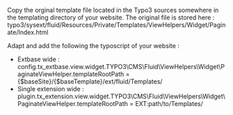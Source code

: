 Copy the orginal template file located in the Typo3 sources somewhere in the templating directory of your website.
The original file is stored here : typo3/sysext/fluid/Resources/Private/Templates/ViewHelpers/Widget/Paginate/Index.html

Adapt and add the following the typoscript of your website : 
- Extbase wide : config.tx_extbase.view.widget.TYPO3\CMS\Fluid\ViewHelpers\Widget\PaginateViewHelper.templateRootPath = {$baseSite}/{$baseTemplate}/ext/fluid/Templates/
- Single extension wide : plugin.tx_extension.view.widget.TYPO3\CMS\Fluid\ViewHelpers\Widget\PaginateViewHelper.templateRootPath = EXT:path/to/Templates/
